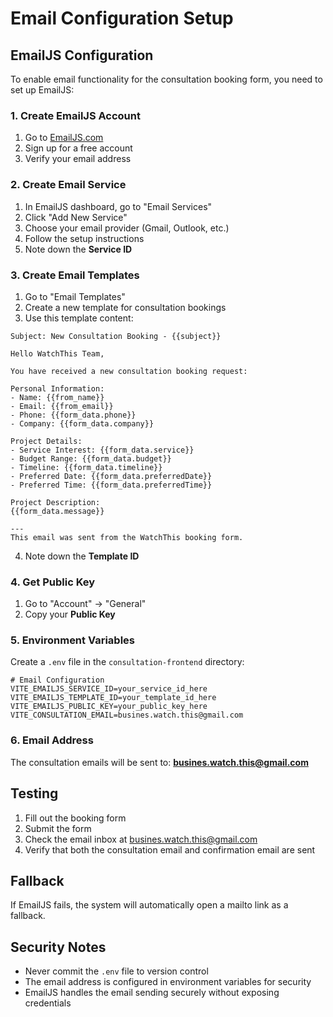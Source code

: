 # Email Configuration Setup

## EmailJS Configuration

To enable email functionality for the consultation booking form, you need to set up EmailJS:

### 1. Create EmailJS Account
1. Go to [EmailJS.com](https://www.emailjs.com/)
2. Sign up for a free account
3. Verify your email address

### 2. Create Email Service
1. In EmailJS dashboard, go to "Email Services"
2. Click "Add New Service"
3. Choose your email provider (Gmail, Outlook, etc.)
4. Follow the setup instructions
5. Note down the **Service ID**

### 3. Create Email Templates
1. Go to "Email Templates"
2. Create a new template for consultation bookings
3. Use this template content:

```
Subject: New Consultation Booking - {{subject}}

Hello WatchThis Team,

You have received a new consultation booking request:

Personal Information:
- Name: {{from_name}}
- Email: {{from_email}}
- Phone: {{form_data.phone}}
- Company: {{form_data.company}}

Project Details:
- Service Interest: {{form_data.service}}
- Budget Range: {{form_data.budget}}
- Timeline: {{form_data.timeline}}
- Preferred Date: {{form_data.preferredDate}}
- Preferred Time: {{form_data.preferredTime}}

Project Description:
{{form_data.message}}

---
This email was sent from the WatchThis booking form.
```

4. Note down the **Template ID**

### 4. Get Public Key
1. Go to "Account" → "General"
2. Copy your **Public Key**

### 5. Environment Variables
Create a `.env` file in the `consultation-frontend` directory:

```env
# Email Configuration
VITE_EMAILJS_SERVICE_ID=your_service_id_here
VITE_EMAILJS_TEMPLATE_ID=your_template_id_here
VITE_EMAILJS_PUBLIC_KEY=your_public_key_here
VITE_CONSULTATION_EMAIL=busines.watch.this@gmail.com
```

### 6. Email Address
The consultation emails will be sent to: **busines.watch.this@gmail.com**

## Testing
1. Fill out the booking form
2. Submit the form
3. Check the email inbox at busines.watch.this@gmail.com
4. Verify that both the consultation email and confirmation email are sent

## Fallback
If EmailJS fails, the system will automatically open a mailto link as a fallback.

## Security Notes
- Never commit the `.env` file to version control
- The email address is configured in environment variables for security
- EmailJS handles the email sending securely without exposing credentials

